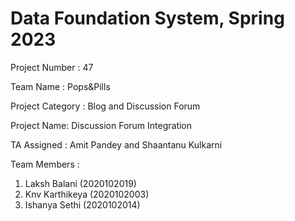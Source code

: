 # Data Foundation System, Spring 2023

Project Number : 47  

Team Name : Pops&Pills  

Project Category : Blog and Discussion Forum  

Project Name: Discussion Forum Integration  

TA Assigned : Amit Pandey and Shaantanu Kulkarni  

Team Members :
1. Laksh Balani (2020102019)
2. Knv Karthikeya (2020102003)
3. Ishanya Sethi (2020102014)
